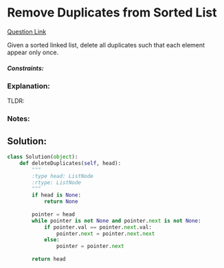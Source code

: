 # Remove Duplicates from Sorted List

[Question Link](https://leetcode.com/problems/remove-duplicates-from-sorted-list/)  

Given a sorted linked list, delete all duplicates such that each element appear only once.  

##### Constraints:

### Explanation:
TLDR: 

### Notes:


## Solution:
```Python
class Solution(object):
    def deleteDuplicates(self, head):
        """
        :type head: ListNode
        :rtype: ListNode
        """
        if head is None:
            return None
        
        pointer = head
        while pointer is not None and pointer.next is not None:
            if pointer.val == pointer.next.val:
                pointer.next = pointer.next.next
            else:
                pointer = pointer.next
        
        return head
```